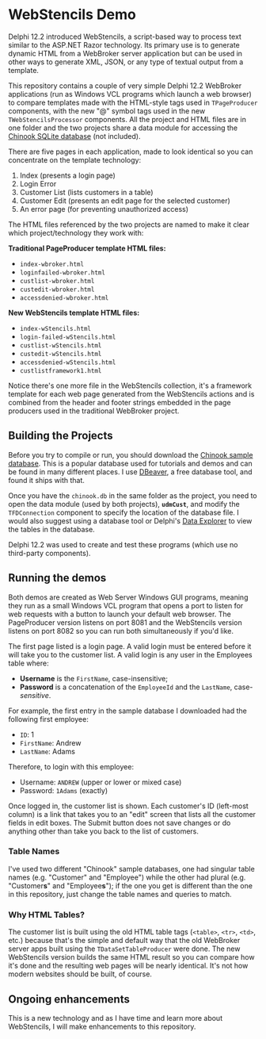 # WebStencils Demo #

Delphi 12.2 introduced WebStencils, a script-based way to process text similar to the ASP.NET Razor technology. Its primary use is to generate dynamic HTML from a WebBroker server application but can be used in other ways to generate XML, JSON, or any type of textual output from a template.

This repository contains a couple of very simple Delphi 12.2 WebBroker applications (run as Windows VCL programs which launch a web browser) to compare templates made with the HTML-style tags used in `TPageProducer` components, with the new "@" symbol tags used in the new `TWebStencilsProcessor` components. All the project and HTML files are in one folder and the two projects share a data module for accessing the [Chinook SQLite database](https://www.sqlitetutorial.net/sqlite-sample-database) (not included).

There are five pages in each application, made to look identical so you can concentrate on the template technology:

1. Index (presents a login page)
2. Login Error 
3. Customer List (lists customers in a table)
4. Customer Edit (presents an edit page for the selected customer)
5. An error page (for preventing unauthorized access)

The HTML files referenced by the two projects are named to make it clear which project/technology they work with:

**Traditional PageProducer template HTML files:**

- `index-wbroker.html` 
- `loginfailed-wbroker.html`
- `custlist-wbroker.html`
- `custedit-wbroker.html`
- `accessdenied-wbroker.html`

**New WebStencils template HTML files:**

- `index-wStencils.html`
- `login-failed-wStencils.html`
- `custlist-wStencils.html`
- `custedit-wStencils.html`
- `accessdenied-wStencils.html`
- `custlistframework1.html`

Notice there's one more file in the WebStencils collection, it's a framework template for each web page generated from the WebStencils actions and is combined from the header and footer strings embedded in the page producers used in the traditional WebBroker project.

## Building the Projects 

Before you try to compile or run, you should download the [Chinook sample database](https://github.com/lerocha/chinook-database). This is a popular database used for tutorials and demos and can be found in many different places. I use [DBeaver](https://dbeaver.io/), a free database tool, and found it ships with that.

Once you have the `chinook.db` in the same folder as the project, you need to open the data module (used by both projects), **`udmCust`**, and modify the `TFDConnection` component to specify the location of the database file. I would also suggest using a database tool or Delphi's [Data Explorer](https://docwiki.embarcadero.com/RADStudio/Athens/en/Data_Explorer) to view the tables in the database. 

Delphi 12.2 was used to create and test these programs (which use no third-party components).

## Running the demos

Both demos are created as Web Server Windows GUI programs, meaning they run as a  small Windows VCL program that opens a port to listen for web requests with a button to launch your default web browser. The PageProducer version listens on port 8081 and the WebStencils version listens on port 8082 so you can run both simultaneously if you'd like.

The first page listed is a login page. A valid login must be entered before it will take you to the customer list. A valid login is any user in the Employees table where:

- **Username** is the `FirstName`, case-insensitive;
- **Password** is a concatenation of the `EmployeeId` and the `LastName`, case-*sensitive*.

For example, the first entry in the sample database I downloaded had the following first employee:

- `ID`: 1
- `FirstName`: Andrew
- `LastName`: Adams

Therefore, to login with this employee:

- Username: `ANDREW` (upper or lower or mixed case)
- Password: `1Adams` (exactly)

Once logged in, the customer list is shown. Each customer's ID (left-most column) is a link that takes you to an "edit" screen that lists all the customer fields in edit boxes. The Submit button does not save changes or do anything other than take you back to the list of customers.

### Table Names

I've used two different "Chinook" sample databases, one had singular table names (e.g. "Customer" and "Employee") while the other had plural (e.g. "Customer**s**" and "Employee**s**"); if the one you get is different than the one in this repository, just change the table names and queries to match.

### Why HTML Tables?

The customer list is built using the old HTML table tags (`<table>`, `<tr>`, `<td>`, etc.) because that's the simple and default way that the old WebBroker server apps built using the `TDataSetTableProducer` were done. The new WebStencils version builds the same HTML result so you can compare how it's done and the resulting web pages will be nearly identical. It's not how modern websites should be built, of course.

## Ongoing enhancements

This is a new technology and as I have time and learn more about WebStencils, I will make enhancements to this repository.